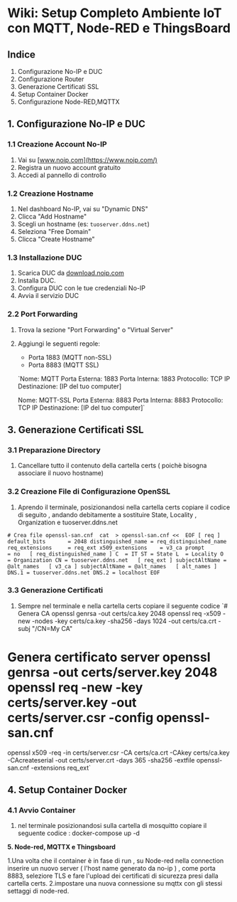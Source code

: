 Wiki: Setup Completo Ambiente IoT con MQTT, Node-RED e ThingsBoard
==================================================================

Indice
------

1.  Configurazione No-IP e DUC
2.  Configurazione Router
3.  Generazione Certificati SSL
4.  Setup Container Docker
5.  Configurazione Node-RED,MQTTX

1\. Configurazione No-IP e DUC
------------------------------

### 1.1 Creazione Account No-IP

1.  Vai su [www.noip.com](https://www.noip.com/)
2.  Registra un nuovo account gratuito
3.  Accedi al pannello di controllo

### 1.2 Creazione Hostname

1.  Nel dashboard No-IP, vai su "Dynamic DNS"
2.  Clicca "Add Hostname"
3.  Scegli un hostname (es: `tuoserver.ddns.net`)
4.  Seleziona "Free Domain"
5.  Clicca "Create Hostname"

### 1.3 Installazione DUC

1.  Scarica DUC da [download.noip.com](https://www.noip.com/download)
2.  Installa DUC.
3.  Configura DUC con le tue credenziali No-IP
4.  Avvia il servizio DUC

### 2.2 Port Forwarding

1.  Trova la sezione "Port Forwarding" o "Virtual Server"
2.  Aggiungi le seguenti regole:
    -   Porta 1883 (MQTT non-SSL)
    -   Porta 8883 (MQTT SSL)

    `Nome: MQTT Porta Esterna: 1883
    Porta Interna: 1883
    Protocollo: TCP
    IP Destinazione: [IP del tuo computer]

    Nome: MQTT-SSL
    Porta Esterna: 8883
    Porta Interna: 8883
    Protocollo: TCP
    IP Destinazione: [IP del tuo computer]`

3\. Generazione Certificati SSL
-------------------------------

### 3.1 Preparazione Directory
1. Cancellare tutto il contenuto della cartella certs ( poichè bisogna associare il nuovo hostname) 

### 3.2 Creazione File di Configurazione OpenSSL

1. Aprendo il terminale, posizionandosi nella cartella certs copiare il codice di seguito , andando debitamente a sostituire State, Locality , Organization e tuoserver.ddns.net

`# Crea file openssl-san.cnf  cat  > openssl-san.cnf <<  EOF [ req ] default_bits       = 2048 distinguished_name = req_distinguished_name req_extensions     = req_ext x509_extensions    = v3_ca prompt            = no   [ req_distinguished_name ] C  = IT ST = State L  = Locality O  = Organization CN = tuoserver.ddns.net   [ req_ext ] subjectAltName = @alt_names   [ v3_ca ] subjectAltName = @alt_names   [ alt_names ] DNS.1 = tuoserver.ddns.net DNS.2 = localhost EOF`

### 3.3 Generazione Certificati

1. Sempre nel terminale e nella cartella certs copiare il seguente codice 
`# Genera CA  openssl genrsa -out certs/ca.key 2048  openssl req -x509 -new -nodes -key certs/ca.key -sha256 -days 1024 -out certs/ca.crt -subj "/CN=My CA"
# Genera certificato server  openssl genrsa -out certs/server.key 2048  openssl req -new -key certs/server.key -out certs/server.csr -config openssl-san.cnf
openssl x509 -req -in certs/server.csr -CA certs/ca.crt -CAkey certs/ca.key -CAcreateserial -out certs/server.crt -days 365 -sha256 -extfile openssl-san.cnf -extensions req_ext`

4\. Setup Container Docker
--------------------------
### 4.1 Avvio Container

1. nel terminale posizionandosi sulla cartella di mosquitto copiare il seguente codice : 
docker-compose up -d

**5\. Node-red, MQTTX e Thingsboard**

1.Una volta che il container è in fase di run , su Node-red nella connection inserire un nuovo server ( l'host name generato da no-ip ) , come porta 8883, seleziore TLS e fare l'upload dei certificati di sicurezza presi dalla cartella certs. 
2.impostare una nuova connessione su mqttx con gli stessi settaggi di node-red. 

